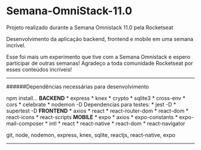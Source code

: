 # Semana-OmniStack-11.0
Projeto realizado durante a Semana Omnistack 11.0 pela Rocketseat

Desenvolvimento da aplicação backend, frontend e mobile em uma semana incrível.

Esse foi mais um experimento que tive com a Semana Omnistack e espero participar de outras semanas!
Agradeço a toda comunidade Rocketseat por esses conteúdos incríveis!

-----------------------------------------------------

######Dependências necessárias para desenvolvimento

npm install...
**BACKEND**
    * express
    * knex
    * crypto
    * sqlite3
    * cross-env
    * cors
    * celebrate
    * nodemon -D
Dependencias para testes:
    * jest -D
    * supertest -D
**FRONTEND**
    * axios
    * react
    * react-router-dom
    * react-dom
    * react-icons
    * react-scripts
**MOBILE**
    * expo
    * axios
    * expo-constants
    * expo-mail-composer
    * intl
    * react
    * react-native
    * react-dom
    * react-navigator

git, node, nodemon, express, knex, sqlite, reactjs, react-native, expo

------------------------------------------------------

